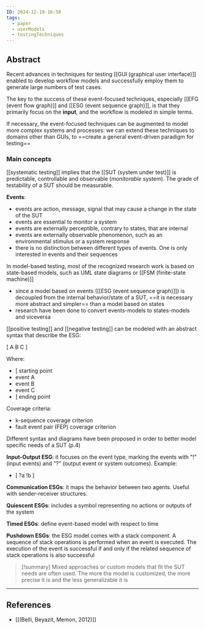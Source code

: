 ```yaml
---
ID: 2024-12-19-16:58
tags:
  - paper
  - userModels
  - testingTechniques
---
```

## Abstract

Recent advances in techniques for testing [[GUI (graphical user interface)]] enabled to develop workflow models and successfully employ them to generate large numbers of test cases.

The key to the success of these event-focused techniques, especially [[EFG (event flow graph)]] and [[ESG (event sequence graph)]], is that they primarily focus on the **input**, and the workflow is modeled in simple terms.

If necessary, the event-focused techniques can be augmented to model more complex systems and processes: we can extend these techniques to domains other than GUIs, to ==create a general event-driven paradigm for testing==

### Main concepts

[[systematic testing]] implies that the [[SUT (system under test)]] is predictable, controllable and observable (*monitorable* system). The grade of testability of a SUT should be measurable.

**Events**:
- events are action, message, signal that may cause a change in the state of the SUT
- events are essential to monitor a system
- events are externally perceptible, contrary to states, that are internal
- events are externally observable phenomenon, such as an environmental stimulus or a system response
- there is no distinction between different types of events. One is only interested in events and their sequences

In model-based testing, most of the recognized research work is based on state-based models, such as UML state diagrams or [[FSM (finite-state machine)]]
- since a model based on events ([[ESG (event sequence graph)]]) is decoupled from the internal behavior/state of a SUT, ==it is necessary more abstract and simpler== than a model based on states
- research have been done to convert events-models to states-models and viceversa 

[[positive testing]] and [[negative testing]] can be modeled with an abstract syntax that describe the ESG: 

\[ A B C \]

Where:
- \[  starting point
- event A
- event B
- event C
- \] ending point

Coverage criteria:
- k-sequence coverage criterion
- fault event pair (FEP) coverage criterion

Different syntax and diagrams have been proposed in order to better model specific needs of a SUT (p.4)

**Input-Output ESG**: it focuses on the event type, marking the events with "!" (input events) and "?" (output event or system outcomes). Example:
- \[ ?a !b \]

**Communication ESGs**: it maps the behavior between two agents. Useful with sender-receiver structures.

**Quiescent ESGs**:  includes a symbol representing no actions or outputs of the system

**Timed ESGs**: define event-based model with respect to time

**Pushdown ESGs**: the ESG model comes with a stack component. A sequence of stack operations is performed when an event is executed. The execution of the event is successful if and only if the related sequence of stack operations is also successful

> [!summary]
> Mixed approaches or custom models that fit the SUT needs are often used. The more the model is customized, the more precise it is and the less generalizable it is

---
## References
- [[(Belli, Beyazit, Memon, 2012)]]